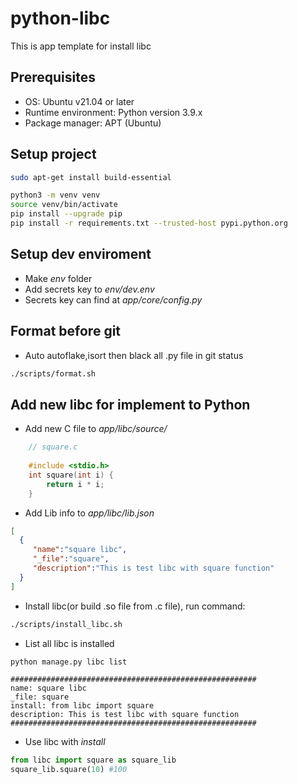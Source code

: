 # python-libc
This is app template for install libc

## Prerequisites
- OS: Ubuntu v21.04 or later
- Runtime environment: Python version 3.9.x
- Package manager: APT (Ubuntu)

## Setup project
``` bash
sudo apt-get install build-essential

python3 -m venv venv
source venv/bin/activate
pip install --upgrade pip
pip install -r requirements.txt --trusted-host pypi.python.org
```

## Setup dev enviroment
- Make _env_ folder
- Add secrets key to _env/dev.env_
- Secrets key can find at _app/core/config.py_

## Format before git
- Auto autoflake,isort then black all .py file in git status
``` bash
./scripts/format.sh
```

## Add new libc for implement to Python
- Add new C file to _app/libc/source/_
``` C
    // square.c
    
    #include <stdio.h>
    int square(int i) {
        return i * i;
    }
```
- Add Lib info to _app/libc/lib.json_
``` json
[
  {
     "name":"square libc",
     "_file":"square",
     "description":"This is test libc with square function"
  }
]
```
- Install libc(or build .so file from .c file), run command:
``` bash
./scripts/install_libc.sh
```
- List all libc is installed
``` bash
python manage.py libc list
```
```
#######################################################
name: square libc
_file: square
install: from libc import square
description: This is test libc with square function
#######################################################
```
- Use libc with _install_
``` python
from libc import square as square_lib
square_lib.square(10) #100
```

